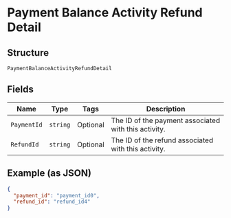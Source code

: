 
# Payment Balance Activity Refund Detail

## Structure

`PaymentBalanceActivityRefundDetail`

## Fields

| Name | Type | Tags | Description |
|  --- | --- | --- | --- |
| `PaymentId` | `string` | Optional | The ID of the payment associated with this activity. |
| `RefundId` | `string` | Optional | The ID of the refund associated with this activity. |

## Example (as JSON)

```json
{
  "payment_id": "payment_id0",
  "refund_id": "refund_id4"
}
```

